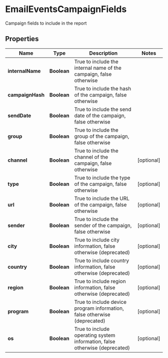 

# EmailEventsCampaignFields

Campaign fields to include in the report

## Properties

| Name | Type | Description | Notes |
|------------ | ------------- | ------------- | -------------|
|**internalName** | **Boolean** | True to include the internal name of the campaign, false otherwise |  |
|**campaignHash** | **Boolean** | True to include the hash of the campaign, false otherwise |  |
|**sendDate** | **Boolean** | True to include the send date of the campaign, false otherwise |  |
|**group** | **Boolean** | True to include the group of the campaign, false otherwise |  |
|**channel** | **Boolean** | True to include the channel of the campaign, false otherwise |  [optional] |
|**type** | **Boolean** | True to include the type of the campaign, false otherwise |  [optional] |
|**url** | **Boolean** | True to include the URL of the campaign, false otherwise |  [optional] |
|**sender** | **Boolean** | True to include the sender of the campaign, false otherwise |  [optional] |
|**city** | **Boolean** | True to include city information, false otherwise (deprecated) |  [optional] |
|**country** | **Boolean** | True to include country information, false otherwise (deprecated) |  [optional] |
|**region** | **Boolean** | True to include region information, false otherwise (deprecated) |  [optional] |
|**program** | **Boolean** | True to include device program information, false otherwise (deprecated) |  [optional] |
|**os** | **Boolean** | True to include operating system information, false otherwise (deprecated) |  [optional] |



